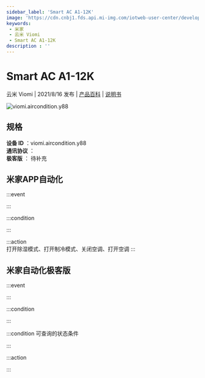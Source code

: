 ```yaml
---
sidebar_label: 'Smart AC A1-12K'
image: 'https://cdn.cnbj1.fds.api.mi-img.com/iotweb-user-center/developer_1679048028118axbFnICc.png?GalaxyAccessKeyId=AKVGLQWBOVIRQ3XLEW&Expires=9223372036854775807&Signature=LkyPp7JmcKJrjNL6ISBvipu8XIo='
keywords: 
 - 米家
 - 云米 Viomi
 - Smart AC A1-12K
description : ''
---
```

# Smart AC A1-12K

云米 Viomi | 2021/8/16 发布 | [产品百科](https://home.mi.com/webapp/content/baike/product/index.html?model=viomi.aircondition.y88/) | [说明书](https://home.mi.com/views/introduction.html?model=viomi.aircondition.y88&region=cn)

![viomi.aircondition.y88](https://cdn.cnbj1.fds.api.mi-img.com/iotweb-user-center/developer_1679048028118axbFnICc.png?GalaxyAccessKeyId=AKVGLQWBOVIRQ3XLEW&Expires=9223372036854775807&Signature=LkyPp7JmcKJrjNL6ISBvipu8XIo=)

## 规格  
> 
**设备 ID** ：viomi.aircondition.y88  
**通讯协议** ：  
**极客版**  ： 待补充 


## 米家APP自动化  

:::event  

:::

:::condition  

:::

:::action   
打开除湿模式、打开制冷模式、关闭空调、打开空调
:::

## 米家自动化极客版  

:::event  

:::

:::condition  

:::

:::condition 可查询的状态条件  

:::

:::action  

:::

        
